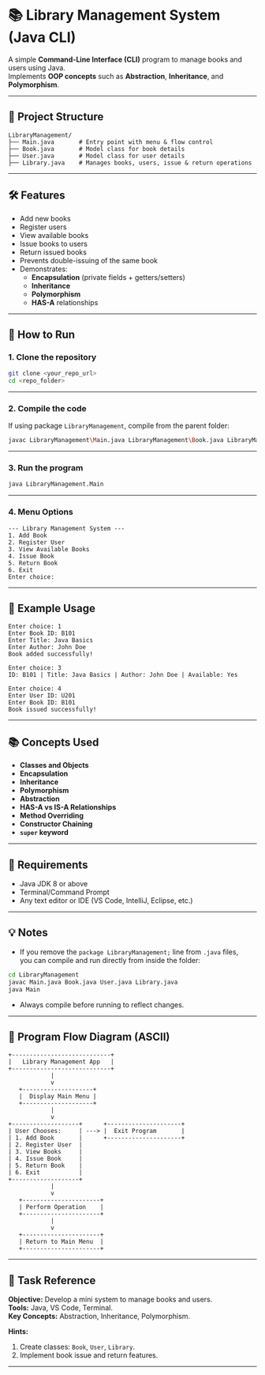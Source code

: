 # 📚 Library Management System (Java CLI)

A simple **Command-Line Interface (CLI)** program to manage books and users using Java.  
Implements **OOP concepts** such as **Abstraction**, **Inheritance**, and **Polymorphism**.

---

## 📂 Project Structure
```
LibraryManagement/
├── Main.java       # Entry point with menu & flow control
├── Book.java       # Model class for book details
├── User.java       # Model class for user details
├── Library.java    # Manages books, users, issue & return operations
```

---

## 🛠 Features
- Add new books
- Register users
- View available books
- Issue books to users
- Return issued books
- Prevents double-issuing of the same book
- Demonstrates:
  - **Encapsulation** (private fields + getters/setters)
  - **Inheritance**
  - **Polymorphism**
  - **HAS-A** relationships

---

## 🚀 How to Run

### **1. Clone the repository**
```bash
git clone <your_repo_url>
cd <repo_folder>
```

---

### **2. Compile the code**
If using package `LibraryManagement`, compile from the parent folder:
```bash
javac LibraryManagement\Main.java LibraryManagement\Book.java LibraryManagement\User.java LibraryManagement\Library.java
```

---

### **3. Run the program**
```bash
java LibraryManagement.Main
```

---

### **4. Menu Options**
```
--- Library Management System ---
1. Add Book
2. Register User
3. View Available Books
4. Issue Book
5. Return Book
6. Exit
Enter choice:
```

---

## 📝 Example Usage
```
Enter choice: 1
Enter Book ID: B101
Enter Title: Java Basics
Enter Author: John Doe
Book added successfully!

Enter choice: 3
ID: B101 | Title: Java Basics | Author: John Doe | Available: Yes

Enter choice: 4
Enter User ID: U201
Enter Book ID: B101
Book issued successfully!
```

---

## 📚 Concepts Used
- **Classes and Objects**
- **Encapsulation**
- **Inheritance**
- **Polymorphism**
- **Abstraction**
- **HAS-A vs IS-A Relationships**
- **Method Overriding**
- **Constructor Chaining**
- **`super` keyword**

---

## 📌 Requirements
- Java JDK 8 or above
- Terminal/Command Prompt
- Any text editor or IDE (VS Code, IntelliJ, Eclipse, etc.)

---

## 💡 Notes
- If you remove the `package LibraryManagement;` line from `.java` files,  
  you can compile and run directly from inside the folder:
```bash
cd LibraryManagement
javac Main.java Book.java User.java Library.java
java Main
```
- Always compile before running to reflect changes.

---

## 🔄 Program Flow Diagram (ASCII)
```
+----------------------------+
|   Library Management App   |
+----------------------------+
            |
            v
   +--------------------+
   |  Display Main Menu |
   +--------------------+
            |
            v
+-------------------+      +---------------------+
| User Chooses:     | ---> |  Exit Program       |
| 1. Add Book       |      +---------------------+
| 2. Register User  |
| 3. View Books     |
| 4. Issue Book     |
| 5. Return Book    |
| 6. Exit           |
+-------------------+
            |
            v
   +----------------------+
   | Perform Operation    |
   +----------------------+
            |
            v
   +----------------------+
   | Return to Main Menu  |
   +----------------------+
```

---

## 📄 Task Reference
**Objective:** Develop a mini system to manage books and users.  
**Tools:** Java, VS Code, Terminal.  
**Key Concepts:** Abstraction, Inheritance, Polymorphism.

**Hints:**
1. Create classes: `Book`, `User`, `Library`.
2. Implement book issue and return features.

---
